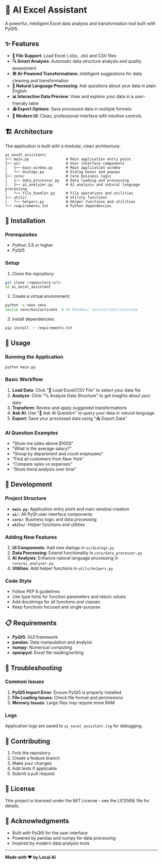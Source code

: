 # 🤖 AI Excel Assistant

A powerful, intelligent Excel data analysis and transformation tool built with PyQt5.

## ✨ Features

- **📁 File Support**: Load Excel (.xlsx, .xls) and CSV files
- **🔍 Smart Analysis**: Automatic data structure analysis and quality assessment
- **🛠️ AI-Powered Transformations**: Intelligent suggestions for data cleaning and transformation
- **🤖 Natural Language Processing**: Ask questions about your data in plain English
- **📊 Interactive Data Preview**: View and explore your data in a user-friendly table
- **📤 Export Options**: Save processed data in multiple formats
- **🎨 Modern UI**: Clean, professional interface with intuitive controls

## 🏗️ Architecture

The application is built with a modular, clean architecture:

```
ai_excel_assistant/
├── main.py                 # Main application entry point
├── ui/                     # User interface components
│   ├── main_window.py      # Main application window
│   └── dialogs.py          # Dialog boxes and popups
├── core/                   # Core business logic
│   ├── data_processor.py   # Data loading and processing
│   ├── ai_analyzer.py      # AI analysis and natural language processing
│   └── file_handler.py     # File operations and utilities
├── utils/                  # Utility functions
│   └── helpers.py          # Helper functions and utilities
└── requirements.txt        # Python dependencies
```

## 🚀 Installation

### Prerequisites
- Python 3.8 or higher
- PyQt5

### Setup
1. Clone the repository:
```bash
git clone <repository-url>
cd ai_excel_assistant
```

2. Create a virtual environment:
```bash
python -m venv venv
source venv/bin/activate  # On Windows: venv\Scripts\activate
```

3. Install dependencies:
```bash
pip install -r requirements.txt
```

## 🎯 Usage

### Running the Application
```bash
python main.py
```

### Basic Workflow
1. **Load Data**: Click "📂 Load Excel/CSV File" to select your data file
2. **Analyze**: Click "🔍 Analyze Data Structure" to get insights about your data
3. **Transform**: Review and apply suggested transformations
4. **Ask AI**: Use "🤖 Ask AI Question" to query your data in natural language
5. **Export**: Save your processed data using "📤 Export Data"

### AI Question Examples
- "Show me sales above $1000"
- "What is the average salary?"
- "Group by department and count employees"
- "Find all customers from New York"
- "Compare sales vs expenses"
- "Show trend analysis over time"

## 🔧 Development

### Project Structure
- **`main.py`**: Application entry point and main window creation
- **`ui/`**: All PyQt user interface components
- **`core/`**: Business logic and data processing
- **`utils/`**: Helper functions and utilities

### Adding New Features
1. **UI Components**: Add new dialogs in `ui/dialogs.py`
2. **Data Processing**: Extend functionality in `core/data_processor.py`
3. **AI Analysis**: Enhance natural language processing in `core/ai_analyzer.py`
4. **Utilities**: Add helper functions in `utils/helpers.py`

### Code Style
- Follow PEP 8 guidelines
- Use type hints for function parameters and return values
- Add docstrings for all functions and classes
- Keep functions focused and single-purpose

## 📋 Requirements

- **PyQt5**: GUI framework
- **pandas**: Data manipulation and analysis
- **numpy**: Numerical computing
- **openpyxl**: Excel file reading/writing

## 🐛 Troubleshooting

### Common Issues
1. **PyQt5 Import Error**: Ensure PyQt5 is properly installed
2. **File Loading Issues**: Check file format and permissions
3. **Memory Issues**: Large files may require more RAM

### Logs
Application logs are saved to `ai_excel_assistant.log` for debugging.

## 🤝 Contributing

1. Fork the repository
2. Create a feature branch
3. Make your changes
4. Add tests if applicable
5. Submit a pull request

## 📄 License

This project is licensed under the MIT License - see the LICENSE file for details.

## 🙏 Acknowledgments

- Built with PyQt5 for the user interface
- Powered by pandas and numpy for data processing
- Inspired by modern data analysis tools

---

**Made with ❤️ by Local AI**
